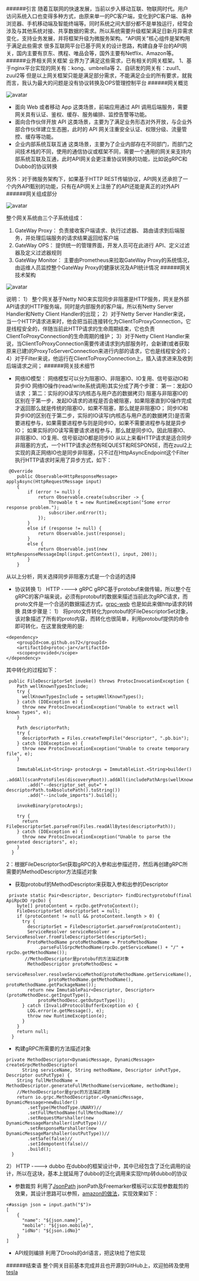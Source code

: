 ######引言
随着互联网的快速发展，当前以步入移动互联、物联网时代。用户访问系统入口也变得多种方式，由原来单一的PC客户端，变化到PC客户端、各种浏览器、手机移动端及智能终端等。同时系统之间大部分都不是单独运行，经常会涉及与其他系统对接、共享数据的需求。所以系统需要升级框架满足日新月异需求变化，支持业务发展，并将框架升级为微服务架构。“API网关”核心组件是架构用于满足此些需求
很多互联网平台已基于网关的设计思路，构建自身平台的API网关，国内主要有京东、携程、唯品会等，国外主要有Netflix、Amazon等。
######业界相关网关框架
业界为了满足这些需求，已有相关的网关框架。
1、基于nginx平台实现的网关有：kong、umbrella等
2、自研发的网关有：zuul1、zuul2等
但是以上网关框架只能是满足部分需求，不能满足企业的所有要求，就我而言，我认为最大的问题是没有协议转换及OPS管理控制平台
######网关概览

 ![avatar](overview.png)

* 面向 Web 或者移动 App
这类场景，前端应用通过 API 调用后端服务，需要网关具有认证、鉴权、缓存、服务编排、监控告警等功能。
* 面向合作伙伴开放 API
这类场景，主要为了满足业务形态对外开放，与企业外部合作伙伴建立生态圈，此时的 API 网关注重安全认证、权限分级、流量管控、缓存等功能。
* 企业内部系统互联互通
这类场景，主要为了企业内部存在不同部门，而部门之间技术栈的不同，使用的通信协议或框架不同，需要一个通用的网关来支持内部系统互联及互通，此时API网关会更注重协议转换的功能，比如说gRPC和Dubbo的协议转换

另外：对于微服务架构下，如果基于HTTP REST传输协议，API网关还承担了一个内外API甄别的功能，只有在API网关上注册了的API还能是真正的对外API
######网关组成部分

 ![avatar](apparch.png)
 
整个网关系统由三个子系统组成：
1. GateWay Proxy：
负责接收客户端请求、执行过滤器、 路由请求到后端服务，并处理后端服务的请求结果返回给客户端
2. GateWay OPS：
提供统一的管理界面，开发人员可在此进行 API、定义过滤器及定义过滤器规则
3. GateWay Monitor：
主要由Prometheus来拉取GateWay Proxy的系统情况，由运维人员监控整个GateWay Proxy的健康状况及API统计情况
######网关技术架构

 ![avatar](architecture.png)

说明：
 1） 整个网关基于Netty NIO来实现同步非阻塞是HTTP服务，网关是外部API请求的HTTP服务端，同时是内部服务的客户端，所以有Netty Server Handler和Netty Client Handler的出现；
 2）对于Netty Server Handler来说，当一个HTTP请求进来时，他会把当前连接转化为ClientToProxyConnection，它是线程安全的，伴随当前此HTTP请求的生命周期结束，它也负责ClientToProxyConnection的生命周期的维护；
 3）对于Netty Client Handler来说，当ClientToProxyConnection需要传递请求到内部服务时，会新建(或者获取原来已建)的ProxyToServerConnection来进行内部的请求，它也是线程安全的；
 4）对于Filter来说，他运行在ClientToProxyConnection上，插入请求进来及收到后端请求之间；
######网关技术细节

*  网络IO模型：
网络模型可以分为阻塞IO、非阻塞IO、IO复用、信号驱动IO和异步IO
网络IO操作(read/write系统调用)其实分成了两个步骤：
第一：发起IO请求 ；第二：实际的IO读写(内核态与用户态的数据拷贝)
阻塞与非阻塞IO的区别在于第一步，发起IO请求的进程是否会被阻塞，如果阻塞直到IO操作完成才返回那么就是传统的阻塞IO，如果不阻塞，那么就是非阻塞IO；
同步IO和异步IO的区别在于第二步，实际的IO读写(内核态与用户态的数据拷贝)是否需要进程参与，如果需要进程参与则是同步IO，如果不需要进程参与就是异步IO；
如果实际的IO读写需要请求进程参与，那么就是同步IO。因此阻塞IO、非阻塞IO、IO复用、信号驱动IO都是同步IO
从以上来看HTTP请求是适合同步非阻塞的方式，一个HTTP请求必然有REQUEST和RESPONSE，而在zuul2上实现的真正网络IO也是同步非阻塞，只不过在HttpAsyncEndpoint这个Filter执行HTTP请求时采用了异步方式，如下：
```
 @Override
    public Observable<HttpResponseMessage> applyAsync(HttpRequestMessage input)
    {
        if (error != null) {
            return Observable.create(subscriber -> {
                Throwable t = new RuntimeException("Some error response problem.");
                subscriber.onError(t);
            });
        }
        else if (response != null) {
            return Observable.just(response);
        }
        else {
            return Observable.just(new HttpResponseMessageImpl(input.getContext(), input, 200));
        }
    }
```
从以上分析，网关选择同步非阻塞方式是一个合适的选择

*  协议转换
 1） HTTP ----> gRPC
  gRPC基于protobuf来做传输，所以整个在gRPC的客户端来说，必须有protobuf的数据来描述当前此次gRPC请求，而proto文件是一个合适的数据描述方式，[grpc-web](https://github.com/grpc/grpc-web) 也是如此来做http请求的转换
具体步骤是：
1） 将proto文件转化为protobuf的FileDescriptorSet对象，该对象描述了所有的proto内容，而转化也很简单，利用protobuf提供的命令即可转化，在这里我使用的是:
```
<dependency>
	<groupId>com.github.os72</groupId>
	<artifactId>protoc-jar</artifactId>
	<scope>provided</scope>
</dependency>
```
其中转化的过程如下：
```
 public FileDescriptorSet invoke() throws ProtocInvocationException {
    Path wellKnownTypesInclude;
    try {
      wellKnownTypesInclude = setupWellKnownTypes();
    } catch (IOException e) {
      throw new ProtocInvocationException("Unable to extract well known types", e);
    }

    Path descriptorPath;
    try {
      descriptorPath = Files.createTempFile("descriptor", ".pb.bin");
    } catch (IOException e) {
      throw new ProtocInvocationException("Unable to create temporary file", e);
    }

    ImmutableList<String> protocArgs = ImmutableList.<String>builder()
        .addAll(scanProtoFiles(discoveryRoot)).addAll(includePathArgs(wellKnownTypesInclude))
        .add("--descriptor_set_out=" + descriptorPath.toAbsolutePath().toString())
        .add("--include_imports").build();

    invokeBinary(protocArgs);

    try {
      return FileDescriptorSet.parseFrom(Files.readAllBytes(descriptorPath));
    } catch (IOException e) {
      throw new ProtocInvocationException("Unable to parse the generated descriptors", e);
    }
  }
```
2：根据FileDescriptorSet获取gRPC的入参和出参描述符，然后再创建gRPC所需要的MethodDescriptor方法描述对象

* 获取protobuf的MethodDescriptor来获取入参和出参的Descriptor
```
 private static Pair<Descriptor, Descriptor> findDirectyprotobuf(final ApiRpcDO rpcDo) {
    byte[] protoContent = rpcDo.getProtoContext();
    FileDescriptorSet descriptorSet = null;
    if (protoContent != null && protoContent.length > 0) {
      try {
        descriptorSet = FileDescriptorSet.parseFrom(protoContent);
        ServiceResolver serviceResolver = ServiceResolver.fromFileDescriptorSet(descriptorSet);
        ProtoMethodName protoMethodName = ProtoMethodName
            .parseFullGrpcMethodName(rpcDo.getServiceName() + "/" + rpcDo.getMethodName());
       //MethodDescriptor是protobuf的方法描述对象
        MethodDescriptor protoMethodDesc =
            serviceResolver.resolveServiceMethod(protoMethodName.getServiceName(),
                protoMethodName.getMethodName(), protoMethodName.getPackageName());
        return new ImmutablePair<Descriptor, Descriptor>(protoMethodDesc.getInputType(),
            protoMethodDesc.getOutputType());
      } catch (InvalidProtocolBufferException e) {
        LOG.error(e.getMessage(), e);
        throw new RuntimeException(e);
      }
    }
    return null;
  }
```
* 构建gRPC所需要的方法描述对象
```
private MethodDescriptor<DynamicMessage, DynamicMessage> createGrpcMethodDescriptor(
      String serviceName, String methodName, Descriptor inPutType, Descriptor outPutType) {
    String fullMethodName = MethodDescriptor.generateFullMethodName(serviceName, methodName);
    //MethodDescriptor是grpc的方法描述对象
    return io.grpc.MethodDescriptor.<DynamicMessage, DynamicMessage>newBuilder()
        .setType(MethodType.UNARY)//
        .setFullMethodName(fullMethodName)//
        .setRequestMarshaller(new DynamicMessageMarshaller(inPutType))//
        .setResponseMarshaller(new DynamicMessageMarshaller(outPutType))//
        .setSafe(false)//
        .setIdempotent(false)//
        .build();
  }
```
 2） HTTP ----> dubbo
在dubbo的框架设计中，其中已经包含了泛化调用的设计，所以在这块，基本上就延用了dubbo的泛化调用来实现http转dubbo的协议

*  参数裁剪
 利用了[JsonPath](https://github.com/json-path/JsonPath) jsonPath及Freemarker模板可以实现参数裁剪的效果，其设计思路可以参照，[amazon的做法](https://docs.aws.amazon.com/zh_cn/apigateway/latest/developerguide/api-gateway-mapping-template-reference.html)，实现效果如下：
```
<#assign json = input.path("$")>
[
    {
      "name": "${json.name}",
	  "mobile": "${json.mobile}",
	  "idNo": "${json.idNo}"
    }
]
```
* API规则编排
利用了Drools的drl语言，把这块给了他实现

######结束语
整个网关目前基本完成并且也开源到GitHub上，欢迎拍砖及使用
[tesla](https://github.com/linking12/tesla)
